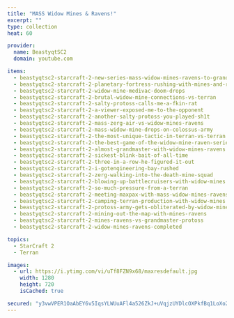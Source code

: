 ```yaml
---
title: "MASS Widow Mines & Ravens!"
excerpt: ""
type: collection
heat: 60

provider:
  name: BeastyqtSC2
  domain: youtube.com

items:
  - beastyqtsc2-starcraft-2-new-series-mass-widow-mines-ravens-to-grandmaster
  - beastyqtsc2-starcraft-2-planetary-fortress-rushing-with-mines-and-ravens
  - beastyqtsc2-starcraft-2-widow-mine-medivac-doom-drops
  - beastyqtsc2-starcraft-2-brutal-widow-mine-connections-vs-terran
  - beastyqtsc2-starcraft-2-salty-protoss-calls-me-a-fkin-rat
  - beastyqtsc2-starcraft-2-a-viewer-exposed-me-to-the-opponent
  - beastyqtsc2-starcraft-2-another-salty-protoss-you-played-sh1t
  - beastyqtsc2-starcraft-2-mass-zerg-air-vs-widow-mines-ravens
  - beastyqtsc2-starcraft-2-mass-widow-mine-drops-on-colossus-army
  - beastyqtsc2-starcraft-2-the-most-unique-tactic-in-terran-vs-terran
  - beastyqtsc2-starcraft-2-the-best-game-of-the-widow-mine-raven-series
  - beastyqtsc2-starcraft-2-almost-grandmaster-with-widow-mines-ravens
  - beastyqtsc2-starcraft-2-sickest-blink-bait-of-all-time
  - beastyqtsc2-starcraft-2-three-in-a-row-he-figured-it-out
  - beastyqtsc2-starcraft-2-i-gotengineering-bay-rushed
  - beastyqtsc2-starcraft-2-zerg-walking-into-the-death-mine-squad
  - beastyqtsc2-starcraft-2-blowing-up-battlecruisers-with-widow-mines
  - beastyqtsc2-starcraft-2-so-much-pressure-from-a-terran
  - beastyqtsc2-starcraft-2-meeting-maxpax-with-mass-widow-mines-ravens
  - beastyqtsc2-starcraft-2-camping-terran-production-with-widow-mines
  - beastyqtsc2-starcraft-2-protoss-army-gets-obliterated-by-widow-mines
  - beastyqtsc2-starcraft-2-mining-out-the-map-with-mines-ravens
  - beastyqtsc2-starcraft-2-mines-ravens-vs-grandmaster-protoss
  - beastyqtsc2-starcraft-2-widow-mines-ravens-completed

topics:
  - StarCraft 2
  - Terran

images:
  - url: https://i.ytimg.com/vi/uTf8FZN9x68/maxresdefault.jpg
    width: 1280
    height: 720
    isCached: true

secured: "y3vwVPER1OaAbEY6v5IqsYLWUuAFl4a526ZkJ+uVqjzUYDlcOXPkfBq1LoXo2/qbNx5hIJMZHDWuckj2QY9Ke3X2C7NoeJCC/V7l30hId4MARjcGmlbjsxGF44mF5qgCEQz+tV9PFCctSOW4uckXwANmS097YL+MfqFDnu3ZZlVugKSE0HClciLaGFndyh0l4KfS8bAG+itOjiUQ2OPmnGutsMalcKWerqMm50FYmyr9OIwHADSkp4r0cJ0Y3GJ/9fZSOsdjgMkbZkrhT1dL+6pKS/Ktbg69rdQ7oYxQ7MXoc87ubtRq/OfwFhzRv2/zgCfuKhumB0yzRwVIC13uIjTNzgYgmgQYO0HfhZRYfzM=;FnMT7Yp84dQZytS/J7hU8g=="
---
```


